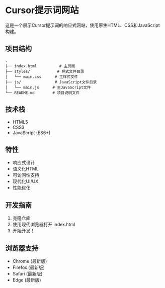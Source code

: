 # Cursor提示词网站

这是一个展示Cursor提示词的响应式网站，使用原生HTML、CSS和JavaScript构建。

## 项目结构

```
.
├── index.html          # 主页面
├── styles/            # 样式文件目录
│   └── main.css      # 主样式文件
├── js/               # JavaScript文件目录
│   └── main.js      # 主JavaScript文件
└── README.md        # 项目说明文件
```

## 技术栈

- HTML5
- CSS3
- JavaScript (ES6+)

## 特性

- 响应式设计
- 语义化HTML
- 可访问性支持
- 现代化UI/UX
- 性能优化

## 开发指南

1. 克隆仓库
2. 使用现代浏览器打开 index.html
3. 开始开发！

## 浏览器支持

- Chrome (最新版)
- Firefox (最新版)
- Safari (最新版)
- Edge (最新版) 
